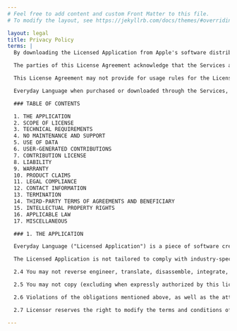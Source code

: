 ```yaml
---
# Feel free to add content and custom Front Matter to this file.
# To modify the layout, see https://jekyllrb.com/docs/themes/#overriding-theme-defaults

layout: legal
title: Privacy Policy
terms: |
  By downloading the Licensed Application from Apple's software distribution platform ("App Store"), and any update thereto (as permitted by this License Agreement), You indicate that You agree to be bound by all of the terms and conditions of this License Agreement, and that You accept this License Agreement. App Store is referred to in this License Agreement as "Services."

  The parties of this License Agreement acknowledge that the Services are not a Party to this License Agreement and are not bound by any provisions or obligations with regard to the Licensed Application, such as warranty, liability, maintenance and support thereof. Everyday Language, LLC, not the Services, is solely responsible for the Licensed Application and the content thereof.

  This License Agreement may not provide for usage rules for the Licensed Application that are in conflict with the latestApple Media Services Terms and Conditions("Usage Rules"). Everyday Language, LLC acknowledges that it had the opportunity to review the Usage Rules and this License Agreement is not conflicting with them.

  Everyday Language when purchased or downloaded through the Services, is licensed to You for use only under the terms of this License Agreement. The Licensor reserves all rights not expressly granted to You. Everyday Language is to be used on devices that operate with Apple's operating systems ("iOS" and "Mac OS").

  ### TABLE OF CONTENTS

  1. THE APPLICATION
  2. SCOPE OF LICENSE
  3. TECHNICAL REQUIREMENTS
  4. NO MAINTENANCE AND SUPPORT
  5. USE OF DATA
  6. USER-GENERATED CONTRIBUTIONS
  7. CONTRIBUTION LICENSE
  8. LIABILITY
  9. WARRANTY
  10. PRODUCT CLAIMS
  11. LEGAL COMPLIANCE
  12. CONTACT INFORMATION
  13. TERMINATION
  14. THIRD-PARTY TERMS OF AGREEMENTS AND BENEFICIARY
  15. INTELLECTUAL PROPERTY RIGHTS
  16. APPLICABLE LAW
  17. MISCELLANEOUS

  ### 1. THE APPLICATION

  Everyday Language ("Licensed Application") is a piece of software created to provide practice conversations for language learners — and customized for iOS mobile devices ("Devices"). It is used to practice speaking Spanish.

  The Licensed Application is not tailored to comply with industry-specific regulations (Health Insurance Portability and Accountability Act (HIPAA), Federal Information Security Management Act (FISMA), etc.), so if your interactions would be subjected to such laws, you may not use this Licensed Application. You may not use the Licensed Application in a way that would violate the Gramm-Leach-Bliley Act (GLBA).

  2.4 You may not reverse engineer, translate, disassemble, integrate, decompile, remove, modify, combine, create derivative works or updates of, adapt, or attempt to derive the source code of the Licensed Application, or any part thereof (except with Everyday Language, LLC's prior written consent).

  2.5 You may not copy (excluding when expressly authorized by this license and the Usage Rules) or alter the Licensed Application or portions thereof. You may create and store copies only on devices that You own or control for backup keeping under the terms of this license, the Usage Rules, and any other terms and conditions that apply to the device or software used. You may not remove any intellectual property notices. You acknowledge that no unauthorized third parties may gain access to these copies at any time. If you sell your Devices to a third party, you must remove the Licensed Application from the Devices before doing so.

  2.6 Violations of the obligations mentioned above, as well as the attempt of such infringement, may be subject to prosecution and damages.

  2.7 Licensor reserves the right to modify the terms and conditions of licensing.

---
```

